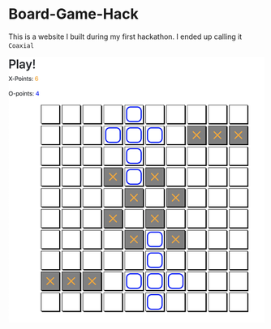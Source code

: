 # Board-Game-Hack

This is a website I built during my first hackathon. I ended up calling it `Coaxial`

![alt text](https://github.com/Melbourneandrew/Board-Game-Hack/blob/master/Screen%20Shot%202021-01-10%20at%206.47.32%20AM.png?raw=true)
